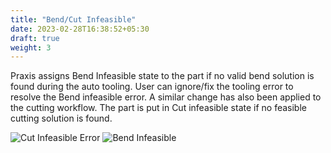 ```yaml
---
title: "Bend/Cut Infeasible"
date: 2023-02-28T16:38:52+05:30
draft: true
weight: 3
---
```


Praxis assigns Bend Infeasible state to the part if no valid bend solution is found during the auto tooling. User can ignore/fix the tooling error to resolve the Bend infeasible error. A similar change has also been applied to the cutting workflow. The part is put in Cut infeasible state if no feasible cutting solution is found.

![Cut Infeasible Error](/images/CutInfeasibleError.png?classes=inline) 
![Bend Infeasible](/images/BendInfeasible.png?classes=inline)